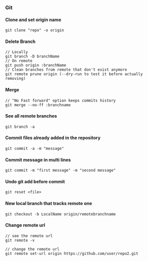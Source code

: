 ### Git

#### Clone and set origin name
````
git clone "repo" -o origin
````

#### Delete Branch

````
// Locally
git branch -D branchName
// On remote
git push origin :branchName
// Clean branches from remote that don't exist anymore
git remote prune origin (--dry-run to test it before actually removing)
````

#### Merge

````
// "No Fast forward" option keeps commits history
git merge --no-ff :branchname
````

#### See all remote branches
````
git branch -a
````

#### Commit files already added in the repository
````
git commit -a -m "message"
````

#### Commit message in multi lines
````
git commit -m "first message" -m "second message"
````

#### Undo git add before commit
````
git reset <file>
````

#### New local branch that tracks remote one
````
git checkout -b LocalName origin/remotebranchname
````

#### Change remote url
````
// see the remote url
git remote -v

// change the remote url
git remote set-url origin https://github.com/user/repo2.git

````